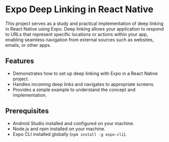 # Expo Deep Linking in React Native

This project serves as a study and practical implementation of deep linking in React Native using Expo. Deep linking allows your application to respond to URLs that represent specific locations or actions within your app, enabling seamless navigation from external sources such as websites, emails, or other apps.

## Features

- Demonstrates how to set up deep linking with Expo in a React Native project.
- Handles incoming deep links and navigates to appropriate screens.
- Provides a simple example to understand the concept and implementation.

## Prerequisites
- Android Studio installed and configured on your machine.
- Node.js and npm installed on your machine.
- Expo CLI installed globally (`npm install -g expo-cli`).


